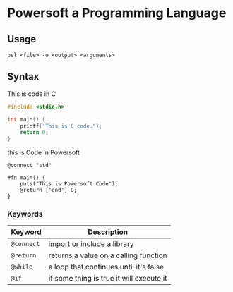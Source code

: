# Powersoft a Programming Language

## Usage
```
psl <file> -o <output> <arguments>
```

## Syntax
This is code in C
```c
#include <stdio.h>

int main() {
    printf("This is C code.");
    return 0;
}
```
this is Code in Powersoft
```powersoft
@connect "std"

#fn main() {
    puts("This is Powersoft Code");
    @return ['end'] 0;
}
```
### Keywords
| Keyword|Description|
|--------|-------|
|`@connect`|import or include a library|
|`@return` |returns a value on a calling function|
|`@while`|a loop that continues until it's false|
|`@if`|if some thing is true it will execute it|